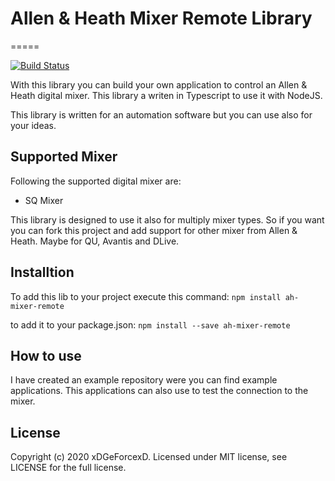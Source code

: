 # Allen & Heath Mixer Remote Library
=====

[![Build Status](https://travis-ci.com/xDGeForcexD/ah-mixer-remote.svg?branch=master)](https://travis-ci.com/xDGeForcexD/ah-mixer-remote)

With this library you can build your own application to control an Allen & Heath digital mixer.
This library a writen in Typescript to use it with NodeJS.

This library is written for an automation software but you can use also for your ideas.


## Supported Mixer

Following the supported digital mixer are:

* SQ Mixer


This library is designed to use it also for multiply mixer types.
So if you want you can fork this project and add support for other mixer from Allen & Heath.
Maybe for QU, Avantis and DLive.


## Installtion

To add this lib to your project execute this command:
`npm install ah-mixer-remote`

to add it to your package.json:
`npm install --save ah-mixer-remote`


## How to use

I have created an example repository were you can find example applications.
This applications can also use to test the connection to the mixer. 


## License
Copyright (c) 2020 xDGeForcexD. Licensed under MIT license, see LICENSE for the full license.